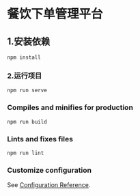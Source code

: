 # 餐饮下单管理平台

## 1.安装依赖
```
npm install
```

### 2.运行项目
```
npm run serve
```

### Compiles and minifies for production
```
npm run build
```

### Lints and fixes files
```
npm run lint
```

### Customize configuration
See [Configuration Reference](https://cli.vuejs.org/config/).
